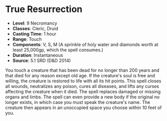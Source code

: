 # True Resurrection

- **Level**: 9 Necromancy
- **Classes**: Cleric, Druid
- **Casting Time**: 1 hour
- **Range**: Touch
- **Components**: V, S, M (A sprinkle of holy water and diamonds worth at least 25,000gp, which the spell consumes.)
- **Duration**: Instantaneous
- **Source**: 5.1 SRD (D&D 2014)

You touch a creature that has been dead for no longer than 200 years and that died for any reason except old age. If the creature's soul is free and willing, the creature is restored to life with all its hit points. This spell closes all wounds, neutralizes any poison, cures all diseases, and lifts any curses affecting the creature when it died. The spell replaces damaged or missing organs and limbs. The spell can even provide a new body if the original no longer exists, in which case you must speak the creature's name. The creature then appears in an unoccupied space you choose within 10 feet of you.

